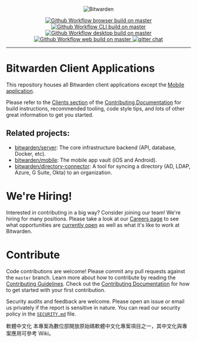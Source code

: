 <p align="center">
  <img src="https://raw.githubusercontent.com/bitwarden/brand/master/screenshots/apps-combo-logo.png" alt="Bitwarden" />
</p>
<p align="center">
  <a href="https://github.com/bitwarden/clients/actions/workflows/build-browser.yml?query=branch:master" target="_blank">
    <img src="https://github.com/bitwarden/clients/actions/workflows/build-browser.yml/badge.svg?branch=master" alt="Github Workflow browser build on master" />
  </a>
  <a href="https://github.com/bitwarden/clients/actions/workflows/build-cli.yml?query=branch:master" target="_blank">
    <img src="https://github.com/bitwarden/clients/actions/workflows/build-cli.yml/badge.svg?branch=master" alt="Github Workflow CLI build on master" />
  </a>
  <a href="https://github.com/bitwarden/clients/actions/workflows/build-desktop.yml?query=branch:master" target="_blank">
    <img src="https://github.com/bitwarden/clients/actions/workflows/build-desktop.yml/badge.svg?branch=master" alt="Github Workflow desktop build on master" />
  </a>
    <a href="https://github.com/bitwarden/clients/actions/workflows/build-web.yml?query=branch:master" target="_blank">
    <img src="https://github.com/bitwarden/clients/actions/workflows/build-web.yml/badge.svg?branch=master" alt="Github Workflow web build on master" />
  </a>
  <a href="https://gitter.im/bitwarden/Lobby" target="_blank">
    <img src="https://badges.gitter.im/bitwarden/Lobby.svg" alt="gitter chat" />
  </a>
</p>

---

# Bitwarden Client Applications

This repository houses all Bitwarden client applications except the [Mobile application](https://github.com/bitwarden/mobile).

Please refer to the [Clients section](https://contributing.bitwarden.com/getting-started/clients/) of the [Contributing Documentation](https://contributing.bitwarden.com/) for build instructions, recommended tooling, code style tips, and lots of other great information to get you started.

## Related projects:

- [bitwarden/server](https://github.com/bitwarden/server): The core infrastructure backend (API, database, Docker, etc).
- [bitwarden/mobile](https://github.com/bitwarden/mobile): The mobile app vault (iOS and Android).
- [bitwarden/directory-connector](https://github.com/bitwarden/directory-connector): A tool for syncing a directory (AD, LDAP, Azure, G Suite, Okta) to an organization.

# We're Hiring!

Interested in contributing in a big way? Consider joining our team! We're hiring for many positions. Please take a look at our [Careers page](https://bitwarden.com/careers/) to see what opportunities are [currently open](https://bitwarden.com/careers/#open-positions) as well as what it's like to work at Bitwarden.

# Contribute

Code contributions are welcome! Please commit any pull requests against the `master` branch. Learn more about how to contribute by reading the [Contributing Guidelines](https://contributing.bitwarden.com/contributing/). Check out the [Contributing Documentation](https://contributing.bitwarden.com/) for how to get started with your first contribution.

Security audits and feedback are welcome. Please open an issue or email us privately if the report is sensitive in nature. You can read our security policy in the [`SECURITY.md`](SECURITY.md) file.

軟體中文化
本專案為數位部開放原始碼軟體中文化專案項目之一，其中文化與專案應用可參考 Wiki。
